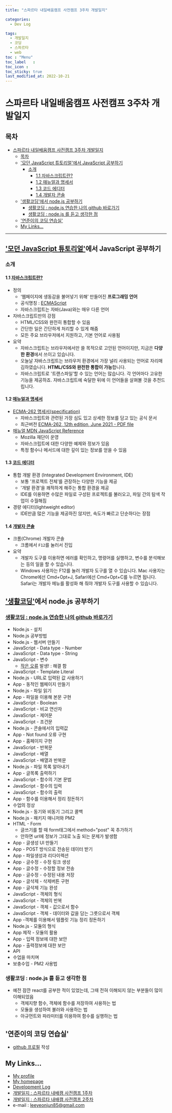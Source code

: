 ```yaml
---
title: "스파르타 내일배움캠프 사전캠프 3주차 개발일지"

categories:
  - Dev Log

tags:
  - 개발일지
  - 코딩
  - 스파르타
  - web
toc	: "Menu"
toc_label	:
toc_icon :
toc_sticky: true
last_modified_at: 2022-10-21
---
```



# 스파르타 내일배움캠프 사전캠프 3주차 개발일지

## 목차
- [스파르타 내일배움캠프 사전캠프 3주차 개발일지](#스파르타-내일배움캠프-사전캠프-3주차-개발일지)
  - [목차](#목차)
  - ['모던 JavaScript 튜토리얼'에서 JavaScript 공부하기](#모던-javascript-튜토리얼에서-javascript-공부하기)
    - [소개](#소개)
      - [1.1 자바스크립트란?](#11-자바스크립트란)
      - [1.2 매뉴얼과 명세서](#12-매뉴얼과-명세서)
      - [1.3 코드 에디터](#13-코드-에디터)
      - [1.4 개발자 콘솔](#14-개발자-콘솔)
  - ['생활코딩'에서 node.js 공부하기](#생활코딩에서-nodejs-공부하기)
    - [생활코딩 : node.js 연습한 나의 github 바로가기](#생활코딩--nodejs-연습한-나의-github-바로가기)
    - [생활코딩 : node.js 를 듣고 생각한 점](#생활코딩--nodejs-를-듣고-생각한-점)
  - ['연준이의 코딩 연습실'](#연준이의-코딩-연습실)
  - [My Links...](#my-links)
___
## ['모던 JavaScript 튜토리얼'](https://ko.javascript.info/)에서 JavaScript 공부하기
### 소개
#### 1.1 [자바스크립트란?](https://ko.javascript.info/intro)
- 정의
  - ‘웹페이지에 생동감을 불어넣기 위해’ 만들어진 **프로그래밍 언어**
  - 공식명칭 : [ECMAScript](https://en.wikipedia.org/wiki/ECMAScript)
  - 자바스크립트는 자바(Java)와는 매우 다른 언어
- 자바스크립트만의 강점
  - HTML/CSS와 완전히 통합할 수 있음
  - 간단한 일은 간단하게 처리할 수 있게 해줌
  - 모든 주요 브라우저에서 지원하고, 기본 언어로 사용됨
- 요약
  - 자바스크립트는 브라우저에서만 쓸 목적으로 고안된 언어이지만, 지금은 **다양한 환경**에서 쓰이고 있습니다.
  - 오늘날 자바스크립트는 브라우저 환경에서 가장 널리 사용되는 언어로 자리매김하였습니다. **HTML/CSS와 완전한 통합이 가능**합니다.
  - 자바스크립트로 '트랜스파일’할 수 있는 언어는 많습니다. 각 언어마다 고유한 기능을 제공하죠. 자바스크립트에 숙달한 뒤에 이 언어들을 살펴볼 것을 추천드립니다.

#### 1.2 [매뉴얼과 명세서](https://ko.javascript.info/manuals-specifications)
- [ECMA-262 명세서(specification)](https://www.ecma-international.org/publications-and-standards/standards/ecma-262/)
  - 자바스크립트와 관련된 가장 심도 있고 상세한 정보를 담고 있는 공식 문서
  - 최근버전 [ECMA-262, 12th edition, June 2021 - PDF file](https://www.ecma-international.org/wp-content/uploads/ECMA-262_12th_edition_june_2021.pdf)
- [매뉴얼 MDN JavaScript Reference](https://developer.mozilla.org/en-US/docs/Web/JavaScript/Reference)
  - Mozilla 재단이 운영
  - 자바스크립트에 대한 다양한 예제와 정보가 있음
  - 특정 함수나 메서드에 대한 깊이 있는 정보를 얻을 수 있음

#### 1.3 [코드 에디터](https://ko.javascript.info/code-editors)
- 통합 개발 환경 (Integrated Development Environment, IDE)
  - 보통 '프로젝트 전체’를 관장하는 다양한 기능을 제공
  - '개발 환경’을 쾌적하게 해주는 통합 환경을 제공
  - IDE를 이용하면 수많은 파일로 구성된 프로젝트를 불러오고, 파일 간의 탐색 작업이 수월해짐
- 경량 에디터(lightweight editor)
  - IDE만큼 많은 기능을 제공하진 않지만, 속도가 빠르고 단순하다는 장점

#### 1.4 [개발자 콘솔]()
- 크롬(Chrome) 개발자 콘솔
  - 크롬에서 `F12`를 눌러서 진입
- 요약
  - 개발자 도구를 이용하면 에러를 확인하고, 명령어를 실행하고, 변수를 분석해보는 등의 일을 할 수 있습니다.
  - Windows 사용자는 F12를 눌러 개발자 도구를 열 수 있습니다. Mac 사용자는 Chrome에선 Cmd+Opt+J, Safari에선 Cmd+Opt+C를 누르면 됩니다. Safari는 개발자 메뉴를 활성화 해 줘야 개발자 도구를 사용할 수 있습니다.

## ['생활코딩'](https://opentutorials.org/course/3083)에서 node.js 공부하기
### [생활코딩 : node.js 연습한 나의 github 바로가기](https://github.com/leeyeonjun85/prac01)
- Node.js - 설치
- Node.js 공부방법
- Node.js - 웹서버 만들기
- JavaScript - Data type - Number
- JavaScript - Data type - String
- JavaScript - 변수
  - [작은 오류](..\coding\vscode_prac01.md) 발생! : 해결 함
- JavaScript - Template Literal
- Node.js - URL로 입력된 값 사용하기
- App - 동적인 웹페이지 만들기
- Node.js - 파일 읽기
- App - 파일을 이용해 본문 구현
- JavaScript - Boolean
- JavaScript - 비교 연산자
- JavaScript - 제어문
- JavaScript - 조건문
- Node.js - 콘솔에서의 입력값
- App - Not found 오류 구현
- App - 홈페이지 구현
- JavaScript - 반복문
- JavaScript - 배열
- JavaScript - 배열과 반복문
- Node.js - 파일 목록 알아내기
- App - 글목록 출력하기
- JavaScript - 함수의 기본 문법
- JavaScript - 함수의 입력
- JavaScript - 함수의 출력
- App - 함수를 이용해서 정리 정돈하기
- 수업의 정상
- Node.js - 동기와 비동기 그리고 콜백
- Node.js - 패키지 매니저와 PM2
- HTML - Form
  - 글쓰기를 할 때 form태그에서 method="post" 꼭 추가하기
  - 안하면 url에 정보가 그대로 노출 되는 문제가 발생함
- App - 글생성 UI 만들기
- App - POST 방식으로 전송된 데이터 받기
- App - 파일생성과 리다이렉션
- App - 글수정 - 수정 링크 생성
- App - 글수정 - 수정할 정보 전송
- App - 글수정 - 수정된 내용 저장
- App - 글삭제 - 삭제버튼 구현
- App - 글삭제 기능 완성
- JavaScript - 객체의 형식
- JavaScript - 객체의 반복
- JavaScript - 객체 - 값으로서 함수
- JavaScript - 객체 - 데이터와 값을 담는 그릇으로서 객체
- App -객체를 이용해서 템플릿 기능 정리 정돈하기
- Node.js - 모듈의 형식
- App 제작 - 모듈의 활용
- App - 입력 정보에 대한 보안
- App - 출력정보에 대한 보안
- API
- 수업을 마치며
- 보충수업 - PM2 사용법

### 생활코딩 : node.js 를 듣고 생각한 점
- 예전 잠깐 react를 공부한 적이 있었는데, 그때 전혀 이해되지 않는 부분들이 많이 이해되었음
  - 객체지향 함수, 객체에 함수를 저장하여 사용하는 법
  - 모듈을 생성하여 불러와 사용하는 법
  - 아규먼트와 파라미터를 이용하여 함수를 실행하는 법


## '연준이의 코딩 연습실'
- [github 프로필](https://github.com/leeyeonjun85) 작성

## My Links...
- [My profile](https://github.com/leeyeonjun85)
- [My homepage](https://leeyeonjun85.github.io/)
- [Development Log](https://github.com/leeyeonjun85/leeyeonjun85/blob/main/markdownbox/Development%20Log.md)
- [개발일지 : 스파르타 내배캠 사전캠프 1주차](https://github.com/leeyeonjun85/blob/main/mdpages/Sparta%20Tomorrow%20Camp/Ready1.md)
- [개발일지 : 스파르타 내배캠 사전캠프 2주차](https://github.com/leeyeonjun85/blob/main/mdpages/Sparta%20Tomorrow%20Camp/Ready2.md)
- e-mail : leeyeonjun85@gmail.com